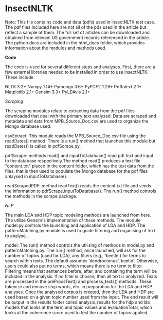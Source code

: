 # InsectNLTK

Note: This file contains code and data (pdfs) used in InsectNLTK test case. The pdf files included here are not all of the pds used in the article but reflect a sample of them. The full set of articles can be downloaded and obtained from relevant US government records referenced in the article. The python docs are included in the html_docs folder, which provides information about the modules and methods used. 

<b>Code</b>

The code is used for several different steps and analyses. First, there are a few external libraries needed to be installed in order to use InsectNLTK. These include:

NLTK 3.2+
Numpy 1.14+
Pymongo 3.6+
PyPDF2 1.26+
Pdftotext 2.1+
Matplotlib 2.1+
Gensim 3.3+
PyLDAvis 2.1+

<i>Scraping</i>

The scraping modules relate to extracting data from the pdf files downloaded that deal with the primary text analyzed. Data are scraped and metadata and data from MPB_Source_Doc.csv are used to organize the Mongo database used. 

csvExtract: This module reads the MPB_Source_Doc.csv file using the readDates() method. There is a run() method that launches this module but readDates() is called in pdfScrape.py.

pdfScrape:  methods read() and inputToDatabase() read pdf text and input to the database respectively.The method read() produces a text file "content.txt" placed in the content folder, which has the text data from the files, that is then used to populate the Mongo database for the pdf files anlaysed in inputToDatabase().

readScrapedPDF:  method readText() reads the content.txt file and sends the information to pdfScrape.inputToDatabase(). The run() method controls the methods in the scrape package. 

<i>NLP</i>

The main LDA and HDP topic modeling methods are launched from here. The utilise Gensim's implementation of these methods. The module model.py controls the launching and application of LDA and HDP. The patternMatching.py module is used to guide filtering and organising of text to analyse.

model:  The run() method controls the utilising of methods in model.py and patternMatching.py. The run() method, once launched, will ask for the number of topics (used for LDA), any filters (e.g., 'beetle') for terms to search within texts. The default assumes 'dendroctonus','beetle'. Otherwise, users could also put no terms, which means there is no term to filter. Filtering means that sentences before, after, and containing the term will be included in the analysis. If no filter is chosen, then all text is analyzed. Texts are processed in the preProcsText() and process_texts() methods. These tokenize and remove stop words, etc. in preparation for the LDA and HDP analyses. Once the analysed corpus is created, then the LDA and HDP are used based on a given topic number used from the input. The end result will be output in the results folder called analysis_results for the hdp and lda models that looks at the term and topic values and evaluationTotal, which looks at the coherence score used to test the number of topics applied.










